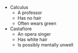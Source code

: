 * Calculus
    * A professor
    * Has no hair
    * Often wears green
* Castafiore
    * An opera singer  
    * Has white hair 
    * Is possibly mentally unwell